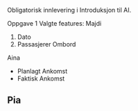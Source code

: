 Obligatorisk innlevering i Introduksjon til AI. 

Oppgave 1 
 Valgte features:
 Majdi
  1. Dato
  2. Passasjerer Ombord

 Aina
  - Planlagt Ankomst
  - Faktisk Ankomst
  
 Pia
  - 
